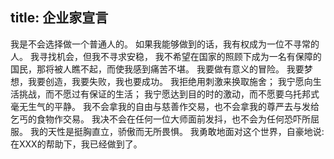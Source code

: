 title: 企业家宣言
---
我是不会选择做一个普通人的。
如果我能够做到的话，我有权成为一位不寻常的人。
我寻找机会，但我不寻求安稳，
我不希望在国家的照顾下成为一名有保障的国民，那将被人瞧不起，而使我感到痛苦不堪。
我要做有意义的冒险。
我要梦想，我要创造，我要失败，我也要成功。
我拒绝用刺激来换取施舍；
我宁愿向生活挑战，而不愿过有保证的生活；
我宁愿达到目的时的激动，而不愿要乌托邦式毫无生气的平静。
我不会拿我的自由与慈善作交易，也不会拿我的尊严去与发给乞丐的食物作交易。
我决不会在任何一位大师面前发抖，也不会为任何恐吓所屈服。
我的天性是挺胸直立，骄傲而无所畏惧。
我勇敢地面对这个世界，自豪地说: 在XXX的帮助下，我已经做到了。
